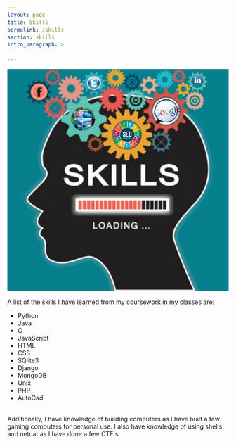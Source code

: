 ```yaml
---
layout: page
title: Skills
permalink: /skills
section: skills
intro_paragraph: >

---
```

![skills](assets/img/uploads/skills.jpg)

A list of the skills I have learned from my coursework in my classes are:

* Python
* Java
* C
* JavaScript
* HTML
* CSS
* SQlite3
* Django
* MongoDB
* Unix
* PHP
* AutoCad

<br> Additionally, I have knowledge of building computers as I have built a few gaming computers for personal use. I also have knowledge of using shells and netcat as I have done a few CTF's.
